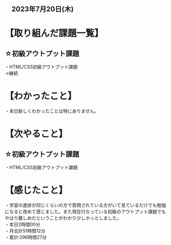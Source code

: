 ## 　2023年7月20日(木)
# 【取り組んだ課題一覧】
## ☆初級アウトプット課題
・HTML/CSS初級アウトプット課題<br>
→継続<br>
# 【わかったこと】
・本日新しくわかったことは特にありません。<br>
# 【次やること】
## ☆初級アウトプット課題
・HTML/CSS初級アウトプット課題<br>
# 【感じたこと】
・学習の進捗が同じくらいの方で質問されている方がいて見ているだけでも勉強になると改めて感じました。また現在行なっている初級のアウトプット課題でもやはり難しめだということがわかり少しホッとしました。<br>
・本日2時間00分<br>
・月合計51時間12分<br>
・累計:296時間27分<br>
